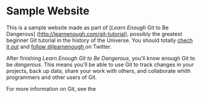 # Sample Website

This is a sample website made as part of [*Learn Enough* Git to Be
Dangerous] (http://learnenough.com/git-tutorial), possibly the greatest
beginner Git tutorial in the history of the Universe. You should totally [
chech it out](http://learnenough.com/#email_list) and [follow @learnenough
](http://twitter.com/learnenough) on Twitter.

After finishing *Learn Enough Git to Be Dangerous*, you'll know enough Git
to be *dangerous*. This means you'll be able to use Git to track changes in
your projects, back up data, share your work with others, and collaborate
whith programmers and other users of Git.

For more information on Git, see the 

